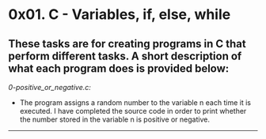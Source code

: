 # 0x01. C - Variables, if, else, while

These tasks are for creating programs in C that perform different tasks. A short description of what each program does is provided below:
-----------------------------------------
*0-positive_or_negative.c:*
+ The program assigns a random number to the variable n each time it is executed. I have completed the source code in order to print whether the number stored in the variable n is positive or negative.
-----------------------------------------------
